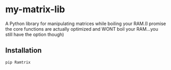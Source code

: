# my-matrix-lib

A Python library for manipulating matrices while boiling your RAM.(I promise the core functions are actually optimized and WONT boil your RAM...you still have the option though)

## Installation

```bash
pip Ramtrix